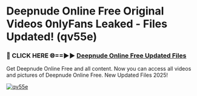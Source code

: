 # Deepnude Online Free Original Videos 0nlyFans Leaked - Files Updated! (qv55e)

<h3>🔴 CLICK HERE 🌐==►► <a href="https://tinyurl.com/4mcuefdz" rel="nofollow">Deepnude Online Free Updated Files</a></h3>

Get Deepnude Online Free and all content. Now you can access all videos and pictures of Deepnude Online Free. New Updated Files 2025!

[![qv55e](https://i.imgur.com/StAQSOY.gif)](https://tinyurl.com/4mcuefdz)
